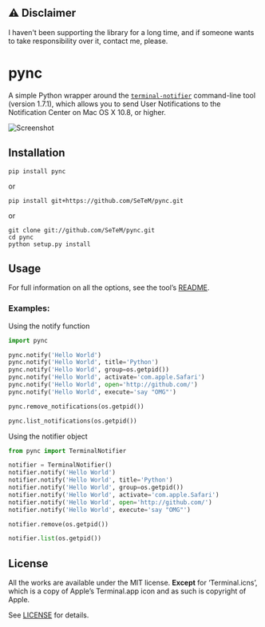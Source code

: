 ## ⚠️ Disclaimer
I haven't been supporting the library for a long time, and if someone wants to take responsibility over it, contact me, please.


pync
====

A simple Python wrapper around the [`terminal-notifier`][HOMEPAGE] command-line tool (version 1.7.1), which allows you to send User Notifications to the Notification Center on Mac OS X 10.8, or higher.

![Screenshot](http://f.cl.ly/items/1k051n3k0u0i101m1i0U/Screen%20Shot%202012-08-24%20at%2012.20.40%20PM.png)

Installation
------------

```
pip install pync
```
or
```
pip install git+https://github.com/SeTeM/pync.git
```
or
```
git clone git://github.com/SeTeM/pync.git
cd pync
python setup.py install
```

Usage
-----

For full information on all the options, see the tool’s [README][README].

### Examples:

Using the notify function
```python
import pync

pync.notify('Hello World')
pync.notify('Hello World', title='Python')
pync.notify('Hello World', group=os.getpid())
pync.notify('Hello World', activate='com.apple.Safari')
pync.notify('Hello World', open='http://github.com/')
pync.notify('Hello World', execute='say "OMG"')

pync.remove_notifications(os.getpid())

pync.list_notifications(os.getpid())
```

Using the notifier object
```python
from pync import TerminalNotifier

notifier = TerminalNotifier()
notifier.notify('Hello World')
notifier.notify('Hello World', title='Python')
notifier.notify('Hello World', group=os.getpid())
notifier.notify('Hello World', activate='com.apple.Safari')
notifier.notify('Hello World', open='http://github.com/')
notifier.notify('Hello World', execute='say "OMG"')

notifier.remove(os.getpid())

notifier.list(os.getpid())
```


License
-------

All the works are available under the MIT license. **Except** for ‘Terminal.icns’, which is a copy of Apple’s Terminal.app icon and as such is copyright of Apple.

See [LICENSE][LICENSE] for details.

[HOMEPAGE]: https://github.com/alloy/terminal-notifier
[README]: https://github.com/alloy/terminal-notifier/blob/master/README.markdown
[LICENSE]: https://github.com/setem/pync/blob/master/LICENSE
